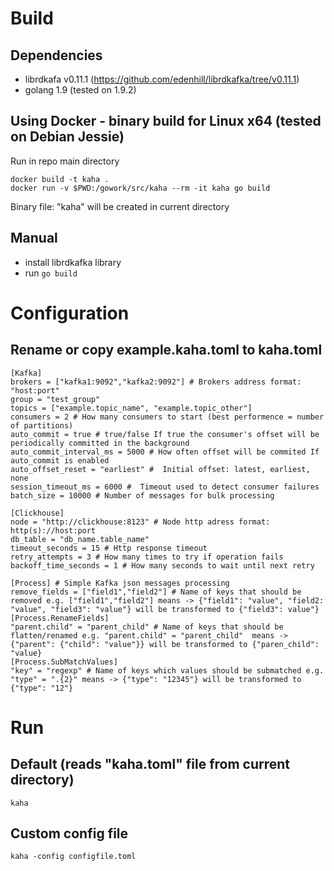 # Build

## Dependencies
* librdkafa v0.11.1 (https://github.com/edenhill/librdkafka/tree/v0.11.1)
* golang 1.9 (tested on 1.9.2)

## Using Docker - binary build for Linux x64 (tested on Debian Jessie)
Run in repo main directory
```
docker build -t kaha .
docker run -v $PWD:/gowork/src/kaha --rm -it kaha go build
```
Binary file: "kaha" will be created in current directory

## Manual
* install librdkafka library
* run ```go build```

# Configuration

## Rename or copy example.kaha.toml to kaha.toml
```
[Kafka]
brokers = ["kafka1:9092","kafka2:9092"] # Brokers address format: "host:port"
group = "test_group"
topics = ["example.topic_name", "example.topic_other"]
consumers = 2 # How many consumers to start (best performence = number of partitions)
auto_commit = true # true/false If true the consumer's offset will be periodically committed in the background
auto_commit_interval_ms = 5000 # How often offset will be commited If auto_commit is enabled 
auto_offset_reset = "earliest" #  Initial offset: latest, earliest, none 
session_timeout_ms = 6000 #  Timeout used to detect consumer failures 
batch_size = 10000 # Number of messages for bulk processing 

[Clickhouse]
node = "http://clickhouse:8123" # Node http adress format: http(s)://host:port
db_table = "db_name.table_name" 
timeout_seconds = 15 # Http response timeout
retry_attempts = 3 # How many times to try if operation fails
backoff_time_seconds = 1 # How many seconds to wait until next retry

[Process] # Simple Kafka json messages processing
remove_fields = ["field1","field2"] # Name of keys that should be removed e.g. ["field1","field2"] means -> {"field1": "value", "field2: "value", "field3": "value"} will be transformed to {"field3": value"}
[Process.RenameFields]
"parent.child" = "parent_child" # Name of keys that should be flatten/renamed e.g. "parent.child" = "parent_child"  means -> {"parent": {"child": "value"}} will be transformed to {"paren_child": "value}
[Process.SubMatchValues]
"key" = "regexp" # Name of keys which values should be submatched e.g. "type" = ".{2}" means -> {"type": "12345"} will be transformed to {"type": "12"}
```

# Run
## Default (reads "kaha.toml" file from current directory)
```
kaha
```
## Custom config file
```
kaha -config configfile.toml
```